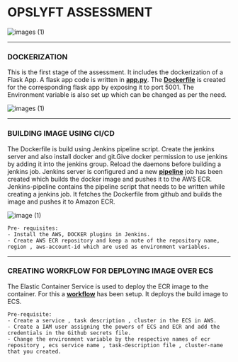 # OPSLYFT ASSESSMENT 

![images (1)](https://4axofn288etdd2o6u15iv8h7-wpengine.netdna-ssl.com/wp-content/uploads/2020/04/Apr.-10-Formative-vs-Summative-Assessment-Whats-the-Difference-1536x801.jpg )

***

### DOCKERIZATION 

This is the first stage of the assessment. It includes the dockerization of a Flask App. A flask app code is written in [**app.py**](https://github.com/divyanshuss/opslyft/blob/main/app.py). The [**Dockerfile**](https://github.com/divyanshuss/opslyft/blob/main/Dockerfile) is created for the corresponding flask app by exposing it to port 5001. The Environment variable is also set up which can be changed as per the need.


![images (1)](https://predictivehacks.com/wp-content/uploads/2020/10/docker-python-api-1536x800.jpg)
***

### BUILDING IMAGE USING CI/CD

The Dockerfile is build using Jenkins pipeline script. 
Create the jenkins server and also install docker and git.Give docker permission to use jenkins by adding it into the jenkins group. Reload the daemons before building a jenkins job. Jenkins server is configured and a new [**pipeline**](https://github.com/divyanshuss/opslyft/blob/main/Jenkins-Pipeline) job has been created which builds the docker image and pushes it to the  AWS ECR. Jenkins-pipeline contains the pipeline script that needs to be written while creating a jenkins job. It fetches the Dockerfile from github and builds the image and pushes it to Amazon ECR.


![image (1)](https://i0.wp.com/foxutech.com/wp-content/uploads/2018/12/Setup-Jenkins-with-Amazon-Elastic-Container-Registry.png?resize=696%2C382&ssl=1)


```
Pre- requisites:
- Install the AWS, DOCKER plugins in Jenkins.
- Create AWS ECR repository and keep a note of the repository name, region , aws-account-id which are used as environment variables.

```


***

### CREATING WORKFLOW FOR DEPLOYING IMAGE OVER ECS

The Elastic Container Service is used to deploy the ECR image to the container. For this a [**workflow**](https://github.com/divyanshuss/opslyft/blob/main/workflow.yaml) has been setup. It deploys the build image to ECS. 

```
Pre-requisite:
- Create a service , task description , cluster in the ECS in AWS.
- Create a IAM user assigning the powers of ECS and ECR and add the credentials in the Github secrets file.
- Change the environment variable by the respective names of ecr repository , ecs service name , task-description file , cluster-name that you created.

```
